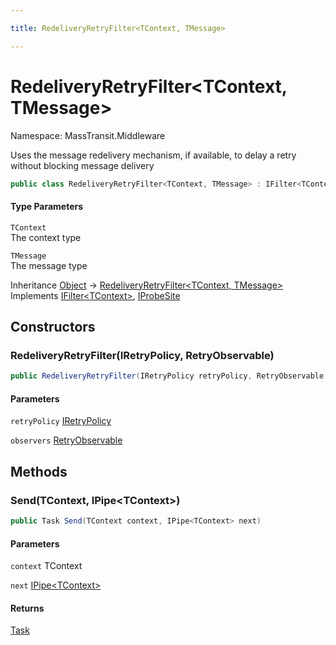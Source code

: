 ```yaml
---

title: RedeliveryRetryFilter<TContext, TMessage>

---
```


# RedeliveryRetryFilter\<TContext, TMessage\>

Namespace: MassTransit.Middleware

Uses the message redelivery mechanism, if available, to delay a retry without blocking message delivery

```csharp
public class RedeliveryRetryFilter<TContext, TMessage> : IFilter<TContext>, IProbeSite
```

#### Type Parameters

`TContext`<br/>
The context type

`TMessage`<br/>
The message type

Inheritance [Object](https://learn.microsoft.com/en-us/dotnet/api/system.object) → [RedeliveryRetryFilter\<TContext, TMessage\>](../masstransit-middleware/redeliveryretryfilter-2)<br/>
Implements [IFilter\<TContext\>](../../masstransit-abstractions/masstransit/ifilter-1), [IProbeSite](../../masstransit-abstractions/masstransit/iprobesite)

## Constructors

### **RedeliveryRetryFilter(IRetryPolicy, RetryObservable)**

```csharp
public RedeliveryRetryFilter(IRetryPolicy retryPolicy, RetryObservable observers)
```

#### Parameters

`retryPolicy` [IRetryPolicy](../../masstransit-abstractions/masstransit/iretrypolicy)<br/>

`observers` [RetryObservable](../../masstransit-abstractions/masstransit-observables/retryobservable)<br/>

## Methods

### **Send(TContext, IPipe\<TContext\>)**

```csharp
public Task Send(TContext context, IPipe<TContext> next)
```

#### Parameters

`context` TContext<br/>

`next` [IPipe\<TContext\>](../../masstransit-abstractions/masstransit/ipipe-1)<br/>

#### Returns

[Task](https://learn.microsoft.com/en-us/dotnet/api/system.threading.tasks.task)<br/>
